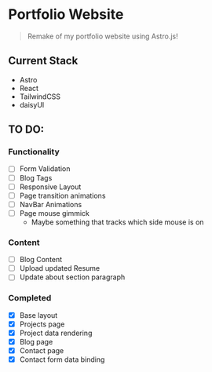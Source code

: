 # Portfolio Website

> Remake of my portfolio website using Astro.js!

## Current Stack
- Astro
- React
- TailwindCSS
- daisyUI

## TO DO:

### Functionality

- [ ] Form Validation
- [ ] Blog Tags
- [ ] Responsive Layout
- [ ] Page transition animations
- [ ] NavBar Animations
- [ ] Page mouse gimmick
    - Maybe something that tracks which side mouse is on

### Content

- [ ] Blog Content
- [ ] Upload updated Resume
- [ ] Update about section paragraph

### Completed
- [x] Base layout
- [x] Projects page
- [x] Project data rendering
- [x] Blog page
- [x] Contact page
- [x] Contact form data binding
